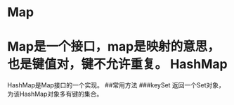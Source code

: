 Map
====
Map是一个接口，map是映射的意思，也是键值对，键不允许重复。
HashMap
=======
HashMap是Map接口的一个实现。
##常用方法
###keySet
返回一个Set对象，为该HashMap对象多有键的集合。
